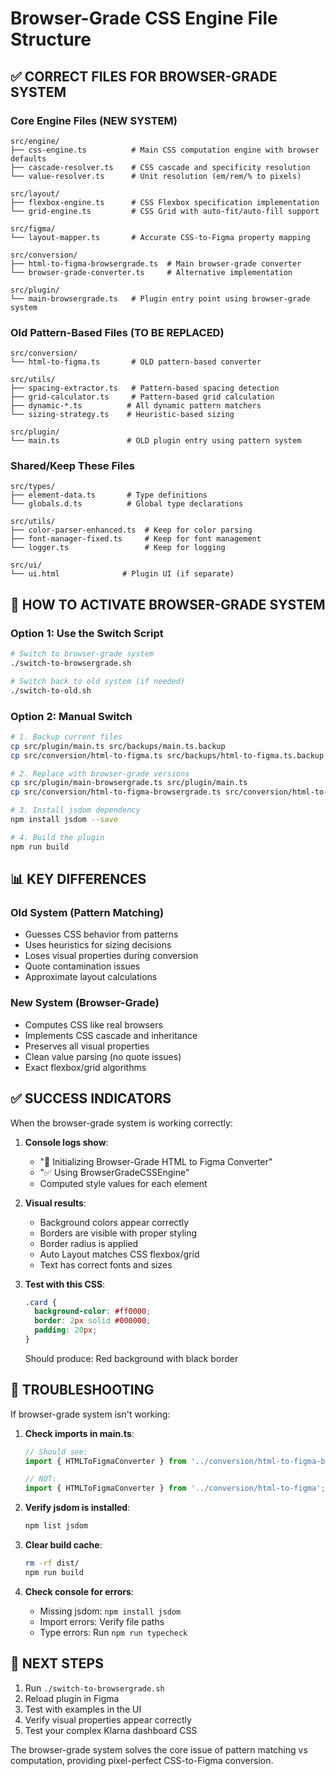 # Browser-Grade CSS Engine File Structure

## ✅ CORRECT FILES FOR BROWSER-GRADE SYSTEM

### Core Engine Files (NEW SYSTEM)
```
src/engine/
├── css-engine.ts          # Main CSS computation engine with browser defaults
├── cascade-resolver.ts    # CSS cascade and specificity resolution
└── value-resolver.ts      # Unit resolution (em/rem/% to pixels)

src/layout/
├── flexbox-engine.ts      # CSS Flexbox specification implementation
└── grid-engine.ts         # CSS Grid with auto-fit/auto-fill support

src/figma/
└── layout-mapper.ts       # Accurate CSS-to-Figma property mapping

src/conversion/
├── html-to-figma-browsergrade.ts  # Main browser-grade converter
└── browser-grade-converter.ts     # Alternative implementation

src/plugin/
└── main-browsergrade.ts   # Plugin entry point using browser-grade system
```

### Old Pattern-Based Files (TO BE REPLACED)
```
src/conversion/
└── html-to-figma.ts       # OLD pattern-based converter

src/utils/
├── spacing-extractor.ts   # Pattern-based spacing detection
├── grid-calculator.ts     # Pattern-based grid calculation
├── dynamic-*.ts          # All dynamic pattern matchers
└── sizing-strategy.ts    # Heuristic-based sizing

src/plugin/
└── main.ts               # OLD plugin entry using pattern system
```

### Shared/Keep These Files
```
src/types/
├── element-data.ts       # Type definitions
└── globals.d.ts          # Global type declarations

src/utils/
├── color-parser-enhanced.ts  # Keep for color parsing
├── font-manager-fixed.ts     # Keep for font management
└── logger.ts                 # Keep for logging

src/ui/
└── ui.html              # Plugin UI (if separate)
```

## 🚀 HOW TO ACTIVATE BROWSER-GRADE SYSTEM

### Option 1: Use the Switch Script
```bash
# Switch to browser-grade system
./switch-to-browsergrade.sh

# Switch back to old system (if needed)
./switch-to-old.sh
```

### Option 2: Manual Switch
```bash
# 1. Backup current files
cp src/plugin/main.ts src/backups/main.ts.backup
cp src/conversion/html-to-figma.ts src/backups/html-to-figma.ts.backup

# 2. Replace with browser-grade versions
cp src/plugin/main-browsergrade.ts src/plugin/main.ts
cp src/conversion/html-to-figma-browsergrade.ts src/conversion/html-to-figma.ts

# 3. Install jsdom dependency
npm install jsdom --save

# 4. Build the plugin
npm run build
```

## 📊 KEY DIFFERENCES

### Old System (Pattern Matching)
- Guesses CSS behavior from patterns
- Uses heuristics for sizing decisions
- Loses visual properties during conversion
- Quote contamination issues
- Approximate layout calculations

### New System (Browser-Grade)
- Computes CSS like real browsers
- Implements CSS cascade and inheritance
- Preserves all visual properties
- Clean value parsing (no quote issues)
- Exact flexbox/grid algorithms

## ✅ SUCCESS INDICATORS

When the browser-grade system is working correctly:

1. **Console logs show**:
   - "🚀 Initializing Browser-Grade HTML to Figma Converter"
   - "✅ Using BrowserGradeCSSEngine"
   - Computed style values for each element

2. **Visual results**:
   - Background colors appear correctly
   - Borders are visible with proper styling
   - Border radius is applied
   - Auto Layout matches CSS flexbox/grid
   - Text has correct fonts and sizes

3. **Test with this CSS**:
   ```css
   .card {
     background-color: #ff0000;
     border: 2px solid #000000;
     padding: 20px;
   }
   ```
   Should produce: Red background with black border

## 🐛 TROUBLESHOOTING

If browser-grade system isn't working:

1. **Check imports in main.ts**:
   ```typescript
   // Should see:
   import { HTMLToFigmaConverter } from '../conversion/html-to-figma-browsergrade';
   
   // NOT:
   import { HTMLToFigmaConverter } from '../conversion/html-to-figma';
   ```

2. **Verify jsdom is installed**:
   ```bash
   npm list jsdom
   ```

3. **Clear build cache**:
   ```bash
   rm -rf dist/
   npm run build
   ```

4. **Check console for errors**:
   - Missing jsdom: `npm install jsdom`
   - Import errors: Verify file paths
   - Type errors: Run `npm run typecheck`

## 🎯 NEXT STEPS

1. Run `./switch-to-browsergrade.sh`
2. Reload plugin in Figma
3. Test with examples in the UI
4. Verify visual properties appear correctly
5. Test your complex Klarna dashboard CSS

The browser-grade system solves the core issue of pattern matching vs computation, providing pixel-perfect CSS-to-Figma conversion.